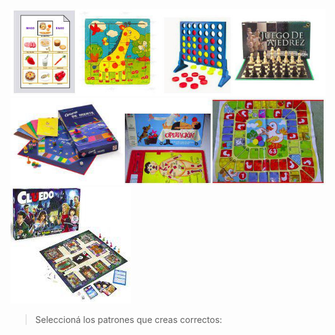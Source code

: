 <img src="https://raw.githubusercontent.com/MumukiProject/mumuki-guia-text-pensamiento-computacional-formalizacion-y-abordajes/master/assets/tecla_juegos_1_1540384367711.jpg" alt="tecla_juegos_1_1540384367711.jpg" width="auto" height="auto">
<img src="https://raw.githubusercontent.com/MumukiProject/mumuki-guia-text-pensamiento-computacional-formalizacion-y-abordajes/master/assets/tecla_juegos_2_1540384384978.jpg" alt="tecla_juegos_2_1540384384978.jpg" width="auto" height="auto"><img src="https://raw.githubusercontent.com/MumukiProject/mumuki-guia-text-pensamiento-computacional-formalizacion-y-abordajes/master/assets/tecla_juegos_3_1540384395456.jpg" alt="tecla_juegos_3_1540384395456.jpg" width="auto" height="auto">

> Seleccioná los patrones que creas correctos: 